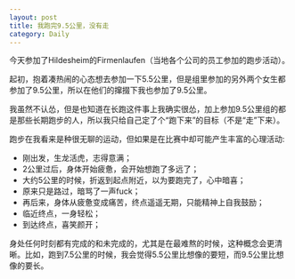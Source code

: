 ```yaml
---
layout: post
title: 我跑完9.5公里，没有走
category: Daily
---
```


今天参加了Hildesheim的Firmenlaufen（当地各个公司的员工参加的跑步活动）。  

起初，抱着凑热闹的心态想去参加一下5.5公里，但是组里参加的另外两个女生都参加了9.5公里，所以在他们的撺掇下我也参加了9.5公里。  

我虽然不认怂，但是也知道在长跑这件事上我确实很怂，加上参加9.5公里组的都是那些长期跑步的人，所以我只给自己定了个“跑下来”的目标（不是“走”下来）。  

跑步在我看来是种很无聊的运动，但如果是在比赛中却可能产生丰富的心理活动:  

- 刚出发，生龙活虎，志得意满；
- 2公里过后，身体开始疲惫，会开始想跑了多远了；
- 大约5公里的时候，折返到起点附近，以为要跑完了，心中暗喜；
- 原来只是路过，暗骂了一声fuck；
- 再后来，身体从疲惫变成痛苦，终点遥遥无期，只能精神上自我鼓励；
- 临近终点，一身轻松；
- 到达终点，喜笑颜开；  

身处任何时刻都有完成的和未完成的，尤其是在最难熬的时候，这种概念会更清晰。比如，跑到7.5公里的时候，我会觉得5.5公里比想像的要短，而9.5公里比想像的要长。  

